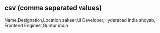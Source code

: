 ## csv (comma seperated values)

Name,Designation,Location
zakeer,UI Developer,Hyderabad india
shoyab, Frontend Engineer,Guntur india